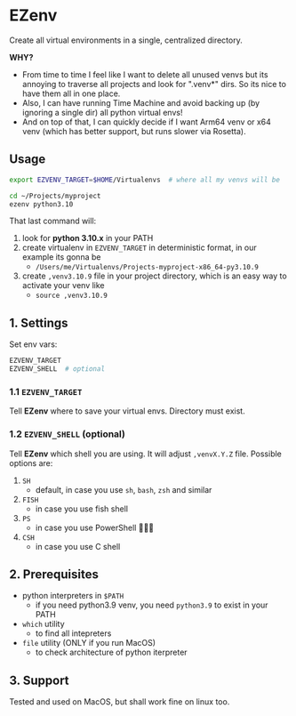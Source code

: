 # EZenv

Create all virtual environments in a single, centralized directory.

**WHY?**

- From time to time I feel like I want to delete all unused venvs but its annoying to traverse all projects and look for ".venv*" dirs. So its nice to have them all in one place.
- Also, I can have running Time Machine and avoid backing up (by ignoring a single dir) all python virtual envs!
- And on top of that, I can quickly decide if I want Arm64 venv or x64 venv (which has better support, but runs slower via Rosetta).

## Usage

```sh
export EZVENV_TARGET=$HOME/Virtualenvs  # where all my venvs will be

cd ~/Projects/myproject
ezenv python3.10
```

That last command will:

1. look for **python 3.10.x** in your PATH
1. create virtualenv in `EZVENV_TARGET` in deterministic format, in our example its gonna be
    - `/Users/me/Virtualenvs/Projects-myproject-x86_64-py3.10.9`
1. create `,venv3.10.9` file in your project directory, which is an easy way to activate your venv like
    - `source ,venv3.10.9`

## 1. Settings

Set env vars:

```sh
EZVENV_TARGET
EZVENV_SHELL  # optional
```

### 1.1 `EZVENV_TARGET`

Tell **EZenv** where to save your virtual envs. Directory must exist.

### 1.2 `EZVENV_SHELL` (optional)

Tell **EZenv** which shell you are using. It will adjust `,venvX.Y.Z` file. Possible options are:

1. `SH`
    - default, in case you use `sh`, `bash`, `zsh` and similar
1. `FISH`
    - in case you use fish shell
1. `PS`
    - in case you use PowerShell 🤷🏻‍♂️
1. `CSH`
    - in case you use C shell

## 2. Prerequisites

- python interpreters in `$PATH`
    - if you need python3.9 venv, you need `python3.9` to exist in your PATH
- `which` utility
    - to find all intepreters
- `file` utility (ONLY if you run MacOS)
    - to check architecture of python iterpreter

## 3. Support

Tested and used on MacOS, but shall work fine on linux too.
